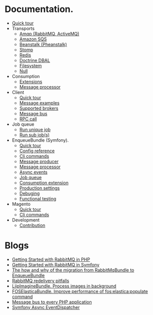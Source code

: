 # Documentation.

* [Quick tour](quick_tour.md)
* Transports
    - [Amqp (RabbitMQ, ActiveMQ)](transport/amqp.md)
    - [Amazon SQS](transport/sqs.md)
    - [Beanstalk (Pheanstalk)](transport/pheanstalk.md)
    - [Stomp](transport/stomp.md)
    - [Redis](transport/redis.md)
    - [Doctrine DBAL](transport/dbal.md)
    - [Filesystem](transport/filesystem.md)
    - [Null](transport/null.md)
* Consumption
    - [Extensions](consumption/extensions.md)
    - [Message processor](consumption/message_processor.md)
* Client
    - [Quick tour](client/quick_tour.md)
    - [Message examples](client/message_examples.md)
    - [Supported brokers](client/supported_brokers.md)
    - [Message bus](client/message_bus.md)
    - [RPC call](client/rpc_call.md)
* Job queue
    - [Run unique job](job_queue/run_unique_job.md)
    - [Run sub job(s)](job_queue/run_sub_job.md)
* EnqueueBundle (Symfony).  
    - [Quick tour](bundle/quick_tour.md)
    - [Config reference](bundle/config_reference.md)
    - [Cli commands](bundle/cli_commands.md)
    - [Message producer](bundle/message_producer.md)
    - [Message processor](bundle/message_processor.md)
    - [Async events](bundle/async_events.md)
    - [Job queue](bundle/job_queue.md)
    - [Consumption extension](bundle/consumption_extension.md)
    - [Production settings](bundle/production_settings.md)
    - [Debuging](bundle/debuging.md)
    - [Functional testing](bundle/functional_testing.md)
* Magento
    - [Quick tour](magento/quick_tour.md)
    - [Cli commands](magento/cli_commands.md) 
* Development
    - [Contribution](contribution.md)

# Blogs

* [Getting Started with RabbitMQ in PHP](https://blog.forma-pro.com/getting-started-with-rabbitmq-in-php-84d331e20a66)
* [Getting Started with RabbitMQ in Symfony](https://blog.forma-pro.com/getting-started-with-rabbitmq-in-symfony-cb06e0b674f1)
* [The how and why of the migration from RabbitMqBundle to EnqueueBundle](https://blog.forma-pro.com/the-how-and-why-of-the-migration-from-rabbitmqbundle-to-enqueuebundle-6c4054135e2b)
* [RabbitMQ redelivery pitfalls](https://blog.forma-pro.com/rabbitmq-redelivery-pitfalls-440e0347f4e0)
* [LiipImagineBundle. Process images in background](https://blog.forma-pro.com/liipimaginebundle-process-images-in-background-3838c0ed5234)
* [FOSElasticaBundle. Improve performance of fos:elastica:populate command](https://github.com/php-enqueue/enqueue-elastica-bundle)
* [Message bus to every PHP application](https://blog.forma-pro.com/message-bus-to-every-php-application-42a7d3fbb30b)
* [Symfony Async EventDispatcher](https://blog.forma-pro.com/symfony-async-eventdispatcher-d01055a255cf)
